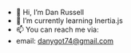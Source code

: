 - 👋 Hi, I’m Dan Russell
- 🌱 I’m currently learning Inertia.js
- 📫 You can reach me via:
- email: danygot74@gmail.com


<!---
danygot18/danygot18 is a ✨ special ✨ repository because its `README.md` (this file) appears on your GitHub profile.
You can click the Preview link to take a look at your changes.
--->
